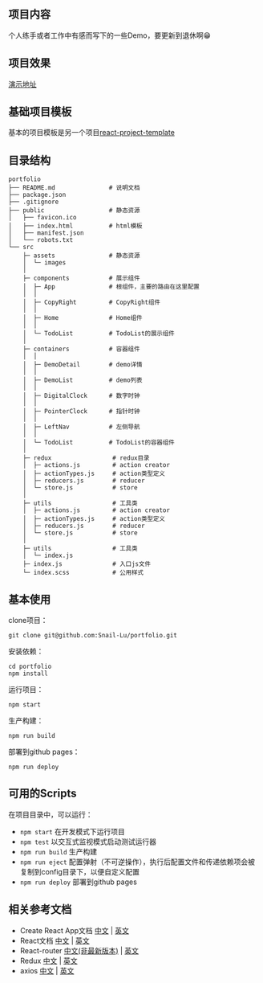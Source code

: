 ## 项目内容
个人练手或者工作中有感而写下的一些Demo，要更新到退休啊😁

## 项目效果
[演示地址](https://snail-lu.github.io/portfolio/)

## 基础项目模板
基本的项目模板是另一个项目[react-project-template](https://github.com/Snail-Lu/react-project-template)

## 目录结构
```
portfolio
├── README.md               # 说明文档
├── package.json
├── .gitignore
├── public                  # 静态资源
│   ├── favicon.ico
│   ├── index.html          # html模板
│   ├── manifest.json
│   └── robots.txt
└── src
    ├─ assets               # 静态资源
    │  └─ images
    │
    ├─ components           # 展示组件
    │  ├─ App               # 根组件，主要的路由在这里配置
    │  │  
    │  ├─ CopyRight         # CopyRight组件
    │  │  
    │  ├─ Home              # Home组件
    │  │  
    │  └─ TodoList          # TodoList的展示组件
    │     
    ├─ containers           # 容器组件
    │  │ 
    │  ├─ DemoDetail        # demo详情
    │  │ 
    │  ├─ DemoList          # demo列表
    │  │ 
    │  ├─ DigitalClock      # 数字时钟
    │  │ 
    │  ├─ PointerClock      # 指针时钟
    │  │ 
    │  ├─ LeftNav           # 左侧导航
    │  │
    │  └─ TodoList          # TodoList的容器组件
    │
    ├─ redux                 # redux目录
    │  ├─ actions.js         # action creator
    │  ├─ actionTypes.js     # action类型定义
    │  ├─ reducers.js        # reducer
    │  └─ store.js           # store
    │ 
    ├─ utils                 # 工具类
    │  ├─ actions.js         # action creator
    │  ├─ actionTypes.js     # action类型定义
    │  ├─ reducers.js        # reducer
    │  └─ store.js           # store
    │ 
    ├─ utils                 # 工具类
    │  └─ index.js          
    ├─ index.js              # 入口js文件
    └─ index.scss            # 公用样式

```


## 基本使用

clone项目：  
```
git clone git@github.com:Snail-Lu/portfolio.git
```
安装依赖： 
```
cd portfolio
npm install 
```

运行项目：
```
npm start
```

生产构建：
```
npm run build
```

部署到github pages：
```
npm run deploy
```

## 可用的Scripts
在项目目录中，可以运行：  

* `npm start` 在开发模式下运行项目
* `npm test`  以交互式监视模式启动测试运行器
* `npm run build` 生产构建
* `npm run eject` 配置弹射（不可逆操作），执行后配置文件和传递依赖项会被复制到config目录下，以便自定义配置
* `npm run deploy` 部署到github pages


## 相关参考文档
* Create React App文档 [中文](https://www.html.cn/create-react-app/docs/getting-started/) | [英文](https://create-react-app.dev/docs/getting-started)
* React文档 [中文](https://react.docschina.org/docs/getting-started.html) | [英文](https://reactjs.org/docs/getting-started.html)
* React-router [中文(非最新版本)](http://react-guide.github.io/react-router-cn/index.html) | [英文](https://reacttraining.com/react-router/web/guides/quick-start) 
* Redux [中文](http://cn.redux.js.org) | [英文](https://redux.js.org/introduction/getting-started)
* axios [中文](http://www.axios-js.com/zh-cn/docs/) | [英文](https://github.com/axios/axios)

